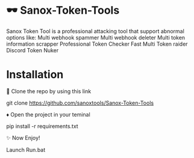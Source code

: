 # 🕶 Sanox-Token-Tools
Sanox Token Tool is a professional attacking tool that support abnormal options like: Multi webhook spammer Multi webhook deleter Multi token information scrapper Professional Token Checker Fast Multi Token raider Discord Token Nuker

# Installation
🔗 Clone the repo by using this link

git clone https://github.com/sanoxtools/Sanox-Token-Tools

♦ Open the project in your teminal

pip install -r requirements.txt

✨ Now Enjoy!

Launch Run.bat

